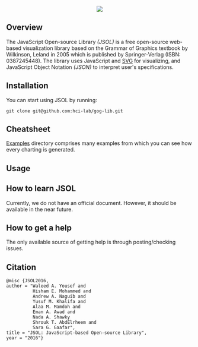 <p align="center">
  <img src="https://user-images.githubusercontent.com/24280372/46582722-e9e11380-ca4b-11e8-8dc3-ce015916c853.jpg">
</p>

## Overview
The JavaScript Open-source Library _(JSOL)_ is a free open-source web-based visualization library based on the Grammar of Graphics textbook by Wilkinson, Leland in 2005 which is published by Springer-Verlag (ISBN: 0387245448). The library uses JavaScript and [SVG](https://www.w3.org/Graphics/SVG/) for visualizing, and JavaScript Object Notation _(JSON)_ to interpret user's specifications.
## Installation
You can start using JSOL by running:

    git clone git@github.com:hci-lab/gog-lib.git
    
## Cheatsheet
[Examples](https://github.com/hci-lab/gog-lib/tree/master/examples) directory comprises many examples from which you can see how every charting is generated.
## Usage
## How to learn JSOL
Currently, we do not have an official document. However, it should be available in the near future.
## How to get a help
The only available source of getting help is through posting/checking issues.
## Citation
```
@misc {JSOL2016,
author = "Waleed A. Yousef and
          Hisham E. Mohammed and
          Andrew A. Naguib and
          Yusuf M. Khalifa and
          Alaa M. Mamdoh and
          Eman A. Awad and
          Nada A. Shawky
          Shrouk T. AbdElrheem and
          Sara G. Gaafar", 
title = "JSOL: JavaScript-based Open-source Library",
year = "2016"}
```

